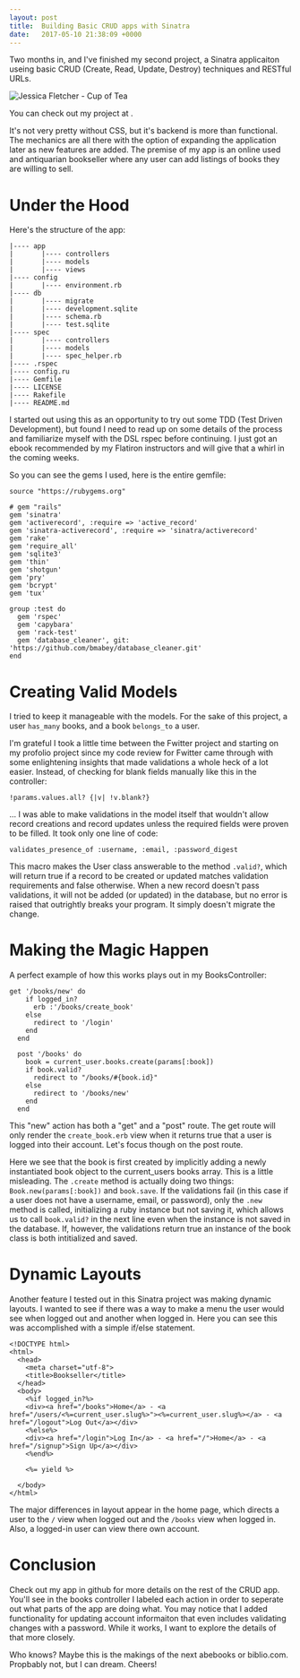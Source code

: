 ```yaml
---
layout: post
title:  Building Basic CRUD apps with Sinatra
date:   2017-05-10 21:38:09 +0000
---
```



Two months in, and I've finished my second project, a Sinatra applicaiton useing basic CRUD (Create, Read, Update, Destroy) techniques and RESTful URLs.

![Jessica Fletcher - Cup of Tea](http://i.imgur.com/5V2ohTU.gif)

You can check out my project at [](https://github.com/abonner1/sinatra-booksellers-project).

It's not very pretty without CSS, but it's backend is more than functional. The mechanics are all there with the option of expanding the application later as new features are added. The premise of my app is an online used and antiquarian bookseller where any user can add listings of books they are willing to sell.

# Under the Hood
Here's the structure of the app:

```
|---- app
|       |---- controllers
|       |---- models
|       |---- views
|---- config
|       |---- environment.rb
|---- db
|       |---- migrate
|       |---- development.sqlite
|       |---- schema.rb
|       |---- test.sqlite
|---- spec
|       |---- controllers
|       |---- models
|       |---- spec_helper.rb
|---- .rspec
|---- config.ru
|---- Gemfile
|---- LICENSE
|---- Rakefile
|---- README.md
```

I started out using this as an opportunity to try out some TDD (Test Driven Development), but found I need to read up on some details of the process and familiarize myself with the DSL rspec before continuing. I just got an ebook recommended by my Flatiron instructors and will give that a whirl in the coming weeks.

So you can see the gems I used, here is the entire gemfile:

```
source "https://rubygems.org"

# gem "rails"
gem 'sinatra'
gem 'activerecord', :require => 'active_record'
gem 'sinatra-activerecord', :require => 'sinatra/activerecord'
gem 'rake'
gem 'require_all'
gem 'sqlite3'
gem 'thin'
gem 'shotgun'
gem 'pry'
gem 'bcrypt'
gem 'tux'

group :test do
  gem 'rspec'
  gem 'capybara'
  gem 'rack-test'
  gem 'database_cleaner', git: 'https://github.com/bmabey/database_cleaner.git'
end
```

# Creating Valid Models
I tried to keep it manageable with the models. For the sake of this project, a user `has_many` books, and a book `belongs_to` a user.

I'm grateful I took a little time between the Fwitter project and starting on my profolio project since my code review for Fwitter came through with some enlightening insights that made validations a whole heck of a lot easier. Instead, of checking for blank fields manually like this in the controller:

```
!params.values.all? {|v| !v.blank?}
```

... I was able to make validations in the model itself that wouldn't allow record creations and record updates unless the required fields were proven to be filled. It took only one line of code:

```
validates_presence_of :username, :email, :password_digest
```

This macro makes the User class answerable to the method `.valid?`, which will return true if a record to be created or updated matches validation requirements and false otherwise. When a new record doesn't pass validations, it will not be added (or updated) in the database, but no error is raised that outrightly breaks your program. It simply doesn't migrate the change.

# Making the Magic Happen
A perfect example of how this works plays out in my BooksController:

```
get '/books/new' do
    if logged_in?
      erb :'/books/create_book'
    else
      redirect to '/login'
    end
  end

  post '/books' do
    book = current_user.books.create(params[:book])
    if book.valid?
      redirect to "/books/#{book.id}"
    else
      redirect to '/books/new'
    end
  end
```

This "new" action has both a "get" and a "post" route. The get route will only render the `create_book.erb` view when it returns true that a user is logged into their account. Let's focus though on the post route.

Here we see that the book is first created by implicitly adding a newly instantiated book object to the current_users books array. This is a little misleading. The `.create` method is actually doing two things: `Book.new(params[:book])` and `book.save`. If the validations fail (in this case if a user does not have a username, email, or password), only the `.new` method is called, initializing a ruby instance but not saving it, which allows us to call `book.valid?` in the next line even when the instance is not saved in the database. If, however, the validations return true an instance of the book class is both intitialized and saved.

# Dynamic Layouts
Another feature I tested out in this Sinatra project was making dynamic layouts. I wanted to see if there was a way to make a menu the user would see when logged out and another when logged in. Here you can see this was accomplished with a simple if/else statement.

```
<!DOCTYPE html>
<html>
  <head>
    <meta charset="utf-8">
    <title>Bookseller</title>
  </head>
  <body>
    <%if logged_in?%>
    <div><a href="/books">Home</a> - <a href="/users/<%=current_user.slug%>"><%=current_user.slug%></a> - <a href="/logout">Log Out</a></div>
    <%else%>
    <div><a href="/login">Log In</a> - <a href="/">Home</a> - <a href="/signup">Sign Up</a></div>
    <%end%>

    <%= yield %>

  </body>
</html>
```

The major differences in layout appear in the home page, which directs a user to the `/` view when logged out and the `/books` view when logged in. Also, a logged-in user can view there own account.

# Conclusion
Check out my app in github for more details on the rest of the CRUD app. You'll see in the books controller I labeled each action in order to seperate out what parts of the app are doing what. You may notice that I added functionality for updating account informaiton that even includes validating changes with a password. While it works, I want to explore the details of that more closely.

Who knows? Maybe this is the makings of the next abebooks or biblio.com. Propbably not, but I can dream. Cheers!
